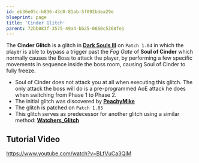 ```yaml
---
id: eb36e05c-b836-43d8-81ab-5f092bdea29e
blueprint: page
title: 'Cinder Glitch'
parent: 72bb083f-3575-49a4-bb25-0660c5368fe1
---
```

The **Cinder Glitch** is a glitch in [**Dark Souls III**](/darksouls3) on `Patch 1.04` in which the player is able to bypass a trigger past the *Fog Gate* of **Soul of Cinder** which normally causes the Boss to attack the player, by performing a few specific movements in sequence inside the boss room, causing Soul of Cinder to fully freeze.

- Soul of Cinder does not attack you at all when executing this glitch. The only attack the boss will do is a pre-programmed AoE attack he does when switching from Phase 1 to Phase 2.
- The initial glitch was discovered by [**PeachyMike**](//youtube.com/channel/UCr2ZxaDmvfzIOr_5PE20EEA)
- The glitch is patched on `Patch 1.05`
- This glitch serves as predecessor for another glitch using a similar method: [**Watchers\_Glitch**](/darksouls3/watchers-glitch)

## Tutorial Video

https://www.youtube.com/watch?v=BLfVuCa3QiM
